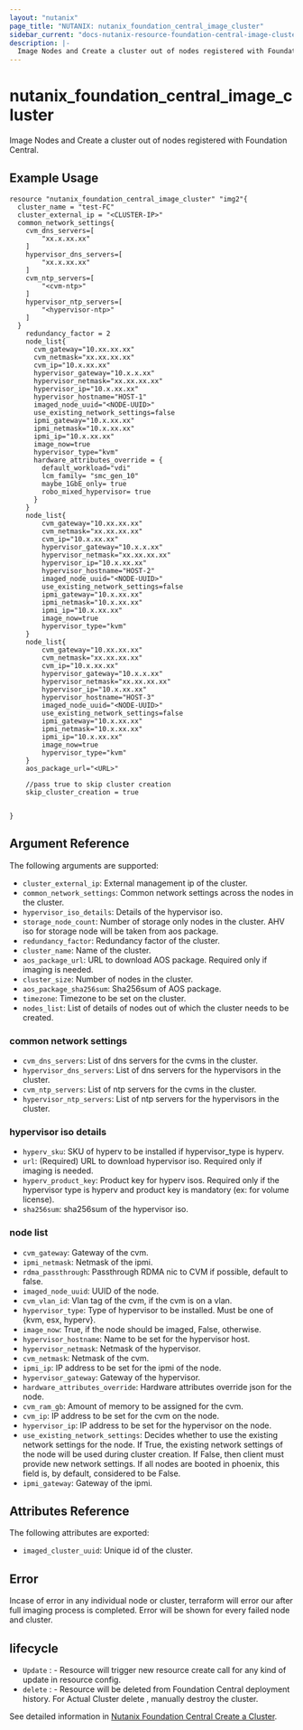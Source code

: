 ```yaml
---
layout: "nutanix"
page_title: "NUTANIX: nutanix_foundation_central_image_cluster"
sidebar_current: "docs-nutanix-resource-foundation-central-image-cluster"
description: |-
  Image Nodes and Create a cluster out of nodes registered with Foundation Central.
---
```


# nutanix_foundation_central_image_cluster

Image Nodes and Create a cluster out of nodes registered with Foundation Central.

## Example Usage

```hcl
resource "nutanix_foundation_central_image_cluster" "img2"{
  cluster_name = "test-FC"
  cluster_external_ip = "<CLUSTER-IP>"
  common_network_settings{
    cvm_dns_servers=[
        "xx.x.xx.xx"
    ]
    hypervisor_dns_servers=[
        "xx.x.xx.xx"
    ]
    cvm_ntp_servers=[
        "<cvm-ntp>"
    ]
    hypervisor_ntp_servers=[
        "<hypervisor-ntp>"
    ]
  }
    redundancy_factor = 2
    node_list{
      cvm_gateway="10.xx.xx.xx"
      cvm_netmask="xx.xx.xx.xx"
      cvm_ip="10.x.xx.xx"
      hypervisor_gateway="10.x.x.xx"
      hypervisor_netmask="xx.xx.xx.xx"
      hypervisor_ip="10.x.xx.xx"
      hypervisor_hostname="HOST-1"
      imaged_node_uuid="<NODE-UUID>"
      use_existing_network_settings=false
      ipmi_gateway="10.x.xx.xx"
      ipmi_netmask="10.x.xx.xx"
      ipmi_ip="10.x.xx.xx"
      image_now=true
      hypervisor_type="kvm"
      hardware_attributes_override = {
        default_workload="vdi"
        lcm_family= "smc_gen_10"
        maybe_1GbE_only= true
        robo_mixed_hypervisor= true
      }
    }
    node_list{
        cvm_gateway="10.xx.xx.xx"
        cvm_netmask="xx.xx.xx.xx"
        cvm_ip="10.x.xx.xx"
        hypervisor_gateway="10.x.x.xx"
        hypervisor_netmask="xx.xx.xx.xx"
        hypervisor_ip="10.x.xx.xx"
        hypervisor_hostname="HOST-2"
        imaged_node_uuid="<NODE-UUID>"
        use_existing_network_settings=false
        ipmi_gateway="10.x.xx.xx"
        ipmi_netmask="10.x.xx.xx"
        ipmi_ip="10.x.xx.xx"
        image_now=true
        hypervisor_type="kvm"
    }
    node_list{
        cvm_gateway="10.xx.xx.xx"
        cvm_netmask="xx.xx.xx.xx"
        cvm_ip="10.x.xx.xx"
        hypervisor_gateway="10.x.x.xx"
        hypervisor_netmask="xx.xx.xx.xx"
        hypervisor_ip="10.x.xx.xx"
        hypervisor_hostname="HOST-3"
        imaged_node_uuid="<NODE-UUID>"
        use_existing_network_settings=false
        ipmi_gateway="10.x.xx.xx"
        ipmi_netmask="10.x.xx.xx"
        ipmi_ip="10.x.xx.xx"
        image_now=true
        hypervisor_type="kvm"
    }
    aos_package_url="<URL>"

    //pass true to skip cluster creation
    skip_cluster_creation = true


}

```


## Argument Reference

The following arguments are supported:

* `cluster_external_ip`: External management ip of the cluster.
* `common_network_settings`: Common network settings across the nodes in the cluster. 
* `hypervisor_iso_details`: Details of the hypervisor iso.
* `storage_node_count`: Number of storage only nodes in the cluster. AHV iso for storage node will be taken from aos package.
* `redundancy_factor`: Redundancy factor of the cluster.
* `cluster_name`: Name of the cluster.
* `aos_package_url`: URL to download AOS package. Required only if imaging is needed.
* `cluster_size`: Number of nodes in the cluster.
* `aos_package_sha256sum`: Sha256sum of AOS package.
* `timezone`: Timezone to be set on the cluster.
* `nodes_list`: List of details of nodes out of which the cluster needs to be created.

### common network settings
* `cvm_dns_servers`: List of dns servers for the cvms in the cluster.
* `hypervisor_dns_servers`: List of dns servers for the hypervisors in the cluster.
* `cvm_ntp_servers`: List of ntp servers for the cvms in the cluster.
* `hypervisor_ntp_servers`: List of ntp servers for the hypervisors in the cluster.

### hypervisor iso details
* `hyperv_sku`: SKU of hyperv to be installed if hypervisor_type is hyperv.
* `url`: (Required) URL to download hypervisor iso. Required only if imaging is needed. 
* `hyperv_product_key`: Product key for hyperv isos. Required only if the hypervisor type is hyperv and product key is mandatory (ex: for volume license).
* `sha256sum`: sha256sum of the hypervisor iso.

### node list
* `cvm_gateway`: Gateway of the cvm.
* `ipmi_netmask`: Netmask of the ipmi.
* `rdma_passthrough`: Passthrough RDMA nic to CVM if possible, default to false.
* `imaged_node_uuid`: UUID of the node.
* `cvm_vlan_id`: Vlan tag of the cvm, if the cvm is on a vlan.
* `hypervisor_type`: Type of hypervisor to be installed. Must be one of {kvm, esx, hyperv}.
* `image_now`: True, if the node should be imaged, False, otherwise.
* `hypervisor_hostname`: Name to be set for the hypervisor host.
* `hypervisor_netmask`: Netmask of the hypervisor.
* `cvm_netmask`: Netmask of the cvm.
* `ipmi_ip`: IP address to be set for the ipmi of the node.
* `hypervisor_gateway`: Gateway of the hypervisor.
* `hardware_attributes_override`: Hardware attributes override json for the node.
* `cvm_ram_gb`: Amount of memory to be assigned for the cvm.
* `cvm_ip`: IP address to be set for the cvm on the node.
* `hypervisor_ip`: IP address to be set for the hypervisor on the node.
* `use_existing_network_settings`: Decides whether to use the existing network settings for the node. If True, the existing network settings of the node will be used during cluster creation. If False, then client must provide new network settings. If all nodes are booted in phoenix, this field is, by default, considered to be False.
* `ipmi_gateway`: Gateway of the ipmi.


## Attributes Reference

The following attributes are exported:

* `imaged_cluster_uuid`: Unique id of the cluster.

## Error 

Incase of error in any individual node or cluster, terraform will error our after full imaging process is completed. Error will be shown for every failed node and cluster.

## lifecycle

* `Update` : - Resource will trigger new resource create call for any kind of update in resource config.
* `delete` : - Resource will be deleted from Foundation Central deployment history. For Actual Cluster delete , manually destroy the cluster.   

See detailed information in [Nutanix Foundation Central Create a Cluster](https://www.nutanix.dev/api_references/foundation-central/#/cba507f282927-request-to-create-a-cluster).